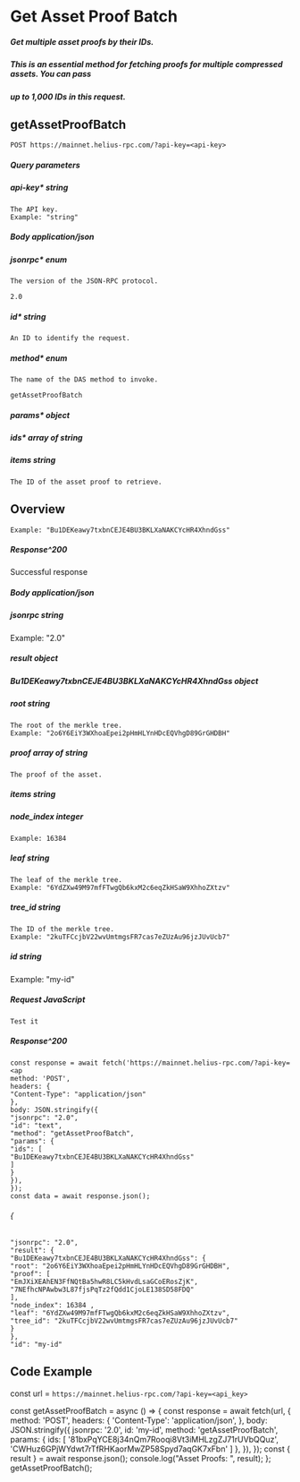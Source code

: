 # Get Asset Proof Batch

##### Get multiple asset proofs by their IDs.

##### This is an essential method for fetching proofs for multiple compressed assets. You can pass

##### up to 1,000 IDs in this request.

## getAssetProofBatch

```
POST https://mainnet.helius-rpc.com/?api-key=<api-key>
```
##### Query parameters

##### api-key* string

```
The API key.
Example: "string"
```
##### Body application/json

##### jsonrpc* enum

```
The version of the JSON-RPC protocol.
```
```
2.0
```
##### id* string

```
An ID to identify the request.
```
##### method* enum

```
The name of the DAS method to invoke.
```
```
getAssetProofBatch
```
##### params* object

##### ids* array of string

##### items string

```
The ID of the asset proof to retrieve.
```
## Overview


```
Example: "Bu1DEKeawy7txbnCEJE4BU3BKLXaNAKCYcHR4XhndGss"
```
##### Response^200

Successful response

##### Body application/json

##### jsonrpc string

Example: "2.0"

##### result object

##### Bu1DEKeawy7txbnCEJE4BU3BKLXaNAKCYcHR4XhndGss object

##### root string

```
The root of the merkle tree.
Example: "2o6Y6EiY3WXhoaEpei2pHmHLYnHDcEQVhgD89GrGHDBH"
```
##### proof array of string

```
The proof of the asset.
```
##### items string

##### node_index integer

```
Example: 16384
```
##### leaf string

```
The leaf of the merkle tree.
Example: "6YdZXw49M97mfFTwgQb6kxM2c6eqZkHSaW9XhhoZXtzv"
```
##### tree_id string

```
The ID of the merkle tree.
Example: "2kuTFCcjbV22wvUmtmgsFR7cas7eZUzAu96jzJUvUcb7"
```
##### id string

Example: "my-id"


##### Request JavaScript

```
Test it
```
##### Response^200

```
const response = await fetch('https://mainnet.helius-rpc.com/?api-key=<ap
method: 'POST',
headers: {
"Content-Type": "application/json"
},
body: JSON.stringify({
"jsonrpc": "2.0",
"id": "text",
"method": "getAssetProofBatch",
"params": {
"ids": [
"Bu1DEKeawy7txbnCEJE4BU3BKLXaNAKCYcHR4XhndGss"
]
}
}),
});
const data = await response.json();
```
###### {

```
"jsonrpc": "2.0",
"result": {
"Bu1DEKeawy7txbnCEJE4BU3BKLXaNAKCYcHR4XhndGss": {
"root": "2o6Y6EiY3WXhoaEpei2pHmHLYnHDcEQVhgD89GrGHDBH",
"proof": [
"EmJXiXEAhEN3FfNQtBa5hwR8LC5kHvdLsaGCoERosZjK",
"7NEfhcNPAwbw3L87fjsPqTz2fQdd1CjoLE138SD58FDQ"
],
"node_index": 16384 ,
"leaf": "6YdZXw49M97mfFTwgQb6kxM2c6eqZkHSaW9XhhoZXtzv",
"tree_id": "2kuTFCcjbV22wvUmtmgsFR7cas7eZUzAu96jzJUvUcb7"
}
},
"id": "my-id"
```
## Code Example


const url = `https://mainnet.helius-rpc.com/?api-key=<api_key>`

const getAssetProofBatch = async () => {
const response = await fetch(url, {
method: 'POST',
headers: {
'Content-Type': 'application/json',
},
body: JSON.stringify({
jsonrpc: '2.0',
id: 'my-id',
method: 'getAssetProofBatch',
params: {
ids: [
'81bxPqYCE8j34nQm7Rooqi8Vt3iMHLzgZJ71rUVbQQuz',
'CWHuz6GPjWYdwt7rTfRHKaorMwZP58Spyd7aqGK7xFbn'
]
},
}),
});
const { result } = await response.json();
console.log("Asset Proofs: ", result);
};
getAssetProofBatch();